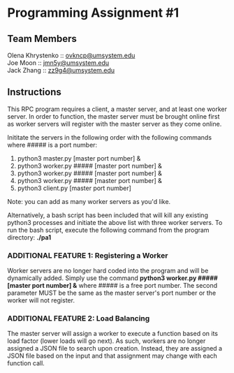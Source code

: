 # Programming Assignment #1

## Team Members

Olena Khrystenko :: ovkncp@umsystem.edu<br>
Joe Moon :: jmn5y@umsystem.edu<br>
Jack Zhang :: zz9g4@umsystem.edu<br>

## Instructions

This RPC program requires a client, a master server, and at least one worker server. In order to function, the master server must be brought online first as worker servers will register with the master server as they come online.

Inititate the servers in the following order with the following commands where ##### is a port number:

<ol>
    <li>python3 master.py [master port number] &</li>
    <li>python3 worker.py ##### [master port number] &</li>
    <li>python3 worker.py ##### [master port number] &</li>
    <li>python3 worker.py ##### [master port number] &</li>
    <li>python3 client.py [master port number]</li>
</ol>

Note: you can add as many worker servers as you'd like. <br>

Alternatively, a bash script has been included that will kill any existing python3 processes and initiate the above list with three worker servers. To run the bash script, execute the following command from the program directory: <b>./pa1</b>

### ADDITIONAL FEATURE 1: Registering a Worker

Worker servers are no longer hard coded into the program and will be dynamically added. Simply use the command <b>python3 worker.py ##### [master port number] &</b> where ##### is a free port number. The second parameter MUST be the same as the master server's port number or the worker will not register.

### ADDITIONAL FEATURE 2: Load Balancing

The master server will assign a worker to execute a function based on its load factor (lower loads will go next). As such, workers are no longer assigned a JSON file to search upon creation. Instead, they are assigned a JSON file based on the input and that assignment may change with each function call.
